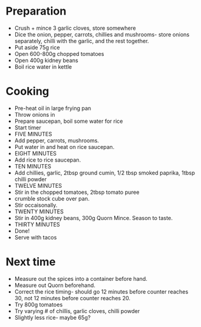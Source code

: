 Preparation
===========

 * Crush + mince 3 garlic cloves, store somewhere
 * Dice the onion, pepper, carrots, chillies and mushrooms- store onions separately, chilli with the garlic, and the rest together.
 * Put aside 75g rice
 * Open 600-800g chopped tomatoes
 * Open 400g kidney beans
 * Boil rice water in kettle

Cooking
=======

 * Pre-heat oil in large frying pan
 * Throw onions in
 * Prepare saucepan, boil some water for rice
 * Start timer
 * FIVE MINUTES
  * Add pepper, carrots, mushrooms. 
  * Put water in and heat on rice saucepan.
 * EIGHT MINUTES
  * Add rice to rice saucepan.
 * TEN MINUTES
  * Add chillies, garlic, 2tbsp ground cumin, 1/2 tbsp smoked paprika, 1tbsp chilli powder
 * TWELVE MINUTES 
  * Stir in the chopped tomatoes, 2tbsp tomato puree 
  * crumble stock cube over pan. 
  * Stir occaisonally.
 * TWENTY MINUTES 
  * Stir in 400g kidney beans, 300g Quorn Mince. Season to taste.
 * THIRTY MINUTES
  * Done!
  * Serve with tacos

Next time
=========

 * Measure out the spices into a container before hand.
 * Measure out Quorn beforehand.
 * Correct the rice timing- should go 12 minutes before counter reaches 30, not 12 minutes before counter reaches 20.
 * Try 800g tomatoes
 * Try varying # of chillis, garlic cloves, chilli powder
 * Slightly less rice- maybe 65g?